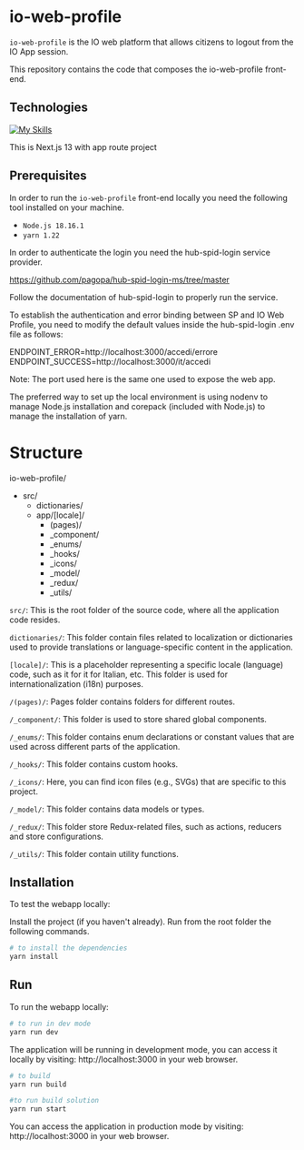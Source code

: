 
# io-web-profile

``io-web-profile`` is the IO web platform that allows citizens to logout from the IO App session.

This repository contains the code that composes the io-web-profile front-end.


## Technologies
[![My Skills](https://skillicons.dev/icons?i=ts,react,next)](https://skillicons.dev)

This is Next.js 13 with app route project
## Prerequisites
In order to run the ``io-web-profile`` front-end locally you need the following tool installed on your machine.

- ``Node.js 18.16.1``
- ``yarn 1.22``

In order to authenticate the login you need the hub-spid-login service provider. 

https://github.com/pagopa/hub-spid-login-ms/tree/master

Follow the documentation of hub-spid-login to properly run the service.

To establish the authentication and error binding between SP and IO Web Profile, you need to modify the default values inside the hub-spid-login .env file as follows:

ENDPOINT_ERROR=http://localhost:3000/accedi/errore
ENDPOINT_SUCCESS=http://localhost:3000/it/accedi

Note: The port used here is the same one used to expose the web app.

The preferred way to set up the local environment is using nodenv to manage Node.js installation and corepack (included with Node.js) to manage the installation of yarn.

# Structure

io-web-profile/
- src/
    -  dictionaries/
    -  app/[locale]/
        - (pages)/
        - _component/
        - _enums/
        - _hooks/
        - _icons/
        - _model/
        - _redux/
        - _utils/ 


``src/``: This is the root folder of the source code, where all the application code resides.

``dictionaries/``: This folder contain files related to localization or dictionaries used to provide translations or language-specific content in the application.

``[locale]/``: This is a placeholder representing a specific locale (language) code, such as it for it for Italian, etc. This folder is used for internationalization (i18n) purposes.

``/(pages)/``: Pages folder contains folders for different routes. 

``/_component/``: This folder is used to store shared global components. 

``/_enums/``: This folder contains enum declarations or constant values that are used across different parts of the application.

``/_hooks/``: This folder contains custom hooks.

``/_icons/``: Here, you can find icon files (e.g., SVGs) that are specific to this project.

``/_model/``: This folder contains data models or types.

``/_redux/``: This folder store Redux-related files, such as actions, reducers and store configurations.

``/_utils/``: This folder contain utility functions.

## Installation

To test the webapp locally:

Install the project (if you haven't already). Run from the root folder the following commands.

```bash
# to install the dependencies
yarn install
```
    
## Run

To run the webapp locally:

```bash
# to run in dev mode
yarn run dev

```
The application will be running in development mode, you can access it locally by visiting: http://localhost:3000
 in your web browser.

```bash
# to build
yarn run build

#to run build solution
yarn run start

```
You can access the application in production mode by visiting: http://localhost:3000 in your web browser.
